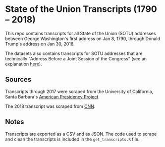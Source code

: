 
State of the Union Transcripts (1790 – 2018)
==========

This repo contains transcripts for all State of the Union (SOTU) addresses between George Washington's first address on Jan 8, 1790, through Donald Trump's address on Jan 30, 2018.

The datasets also contains transcripts for SOTU addresses that are technically "Address Before a Joint Session of the Congress" (see an explanation [here](http://www.presidency.ucsb.edu/sou.php)).


Sources
----------

Transcripts through 2017 were scraped from the University of California, Santa Barbara's [American Presidency Project](http://www.presidency.ucsb.edu/sou.php).

The 2018 transcript was scraped from [CNN](https://www.cnn.com/2018/01/30/politics/2018-state-of-the-union-transcript/index.html).


Notes
----------

Transcripts are exported as a CSV and as JSON. The code used to scrape and clean the transcripts is included in the `get_transcripts.R` file.